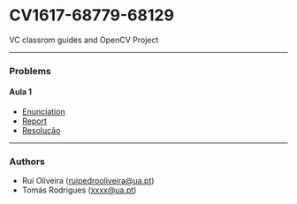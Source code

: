# CV1617-68779-68129
VC classrom guides and OpenCV Project


---
### Problems 

#### Aula 1 
* [Enunciation](https://github.com/toomyy94/CV1617-68779-68129/blob/master/docs/enunciation/VC1617-exercises02.pdf)
* [Report](https://github.com/toomyy94/CV1617-68779-68129/blob/master/docs/enunciation/VC1617-exercises02.pdf)
* [Resolução](https://github.com/toomyy94/CV1617-68779-68129/tree/master/aula2)



---
### Authors

* Rui Oliveira (ruipedrooliveira@ua.pt)
* Tomás Rodrigues (xxxx@ua.pt)
